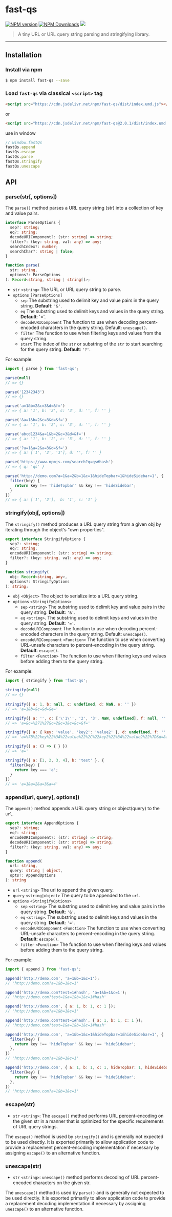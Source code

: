 # fast-qs

[![NPM version](https://img.shields.io/npm/v/fast-qs.svg?style=flat)](https://npmjs.org/package/fast-qs)
[![NPM Downloads](https://img.shields.io/npm/dm/fast-qs.svg?style=flat)](https://npmjs.org/package/fast-qs)
[![](https://data.jsdelivr.com/v1/package/npm/fast-qs/badge)](https://www.jsdelivr.com/package/npm/fast-qs)

> A tiny URL or URL query string parsing and stringifying library.

---

## Installation

### Install via npm

```bash
$ npm install fast-qs --save
```

### Load `fast-qs` via classical `<script>` tag

```html
<script src="https://cdn.jsdelivr.net/npm/fast-qs/dist/index.umd.js"></script>
```

or
```html
<script src="https://cdn.jsdelivr.net/npm/fast-qs@2.0.1/dist/index.umd.js"></script>
```

use in window
```js
// window.fastQs
fastQs.append
fastQs.escape
fastQs.parse
fastQs.stringify
fastQs.unescape
```

## API

### parse(str[, options])

The `parse()` method parses a URL query string (str) into a collection of key and value pairs.

```ts
interface ParseOptions {
  sep?: string;
  eq?: string;
  decodeURIComponent?: (str: string) => string;
  filter?: (key: string, val: any) => any;
  searchIndex?: number;
  searchChar?: string | false;
}

function parse(
  str: string,
  options?: ParseOptions
): Record<string, string | string[]>;
```

- `str` `<string>` The URL or URL query string to parse.
- `options` `[ParseOptions]`
  - `sep` The substring used to delimit key and value pairs in the query string. <strong>Default</strong>: `'&'`.
  - `eq` The substring used to delimit keys and values in the query string. <strong>Default</strong>: '='.
  - `decodeURIComponent` The function to use when decoding percent-encoded characters in the query string. Default: `unescape()`.
  - `filter` The function to use when filtering keys and values from the query string.
  - `start` The index of the `str` or substring of the `str` to start searching for the query string. <strong>Default</strong>: `'?'`.

For example: 

```js
import { parse } from 'fast-qs';

parse(null)
// => {}

parse('12342343')
// => {}

parse('a=1&b=2&c=3&d=&f=')
// => { a: '1', b: '2', c: '3', d: '', f: '' }

parse('&a=1&b=2&c=3&d=&f=')
// => { a: '1', b: '2', c: '3', d: '', f: '' }

parse('abcd1234&a=1&b=2&c=3&d=&f=')
// => { a: '1', b: '2', c: '3', d: '', f: '' }

parse('?a=1&a=2&a=3&d=&f=')
// => { a: ['1', '2', '3'], d: '', f: '' }

parse('https://www.npmjs.com/search?q=qs#hash')
// => { q: 'qs' }

parse('http://demo.com?a=1&a=2&b=1&c=1&hideTopbar=1&hideSidebar=1', {
  filter(key) {
    return key !== 'hideTopbar' && key !== 'hideSidebar';
  }
})
// => { a: ['1', '2'],  b: '1', c: '1' }
```

### stringify(obj[, options])

The `stringify()` method produces a URL query string from a given obj by iterating through the object's "own properties".

```ts
export interface StringifyOptions {
  sep?: string;
  eq?: string;
  encodeURIComponent?: (str: string) => string;
  filter?: (key: string, val: any) => any;
}

function stringify(
  obj: Record<string, any>, 
  options?: StringifyOptions
): string;
```

- `obj` `<Object>` The object to serialize into a URL query string.
- `options` `<StringifyOptions>`
  - `sep` `<string>` The substring used to delimit key and value pairs in the query string. <strong>Default</strong>: `'&'`.
  - `eq` `<string>`. The substring used to delimit keys and values in the query string. <strong>Default</strong>: `'='`.
  - `decodeURIComponent` The function to use when decoding percent-encoded characters in the query string. Default: `unescape()`.
  - `encodeURIComponent` `<Function>` The function to use when converting URL-unsafe characters to percent-encoding in the query string. <strong>Default</strong>: `escape()`.
  - `filter` `<Function>` The function to use when filtering keys and values before adding them to the query string.

For example: 

```js
import { stringify } from 'fast-qs';

stringify(null)
// => {}
    
stringify({ a: 1, b: null, c: undefined, d: NaN, e: '' })
// => 'a=1&b=&c=&d=&e='

stringify({ a: '', c: ['\'1\'', '2', '3', NaN, undefined], f: null, '': 'null' })
// => 'a=&c=%271%27&c=2&c=3&c=&c=&f='

stringify({ a: { key: 'value', 'key2': 'value2' }, d: undefined, f: '' })
// => 'a=%7B%22key%22%3A%22value%22%2C%22key2%22%3A%22value2%22%7D&d=&f='

stringify({ a: () => { } })
// => 'a='

stringify({ a: [1, 2, 3, 4], b: 'test' }, {
  filter(key) {
    return key === 'a';
  }
})
// => 'a=1&a=2&a=3&a=4'
```

### append(url, query[, options])

The `append()` method appends a URL query string or object(query) to the `url`.

```ts
export interface AppendOptions {
  sep?: string;
  eq?: string;
  encodeURIComponent?: (str: string) => string;
  decodeURIComponent?: (str: string) => string;
  filter?: (key: string, val: any) => any;
}

function append(
  url: string,
  query: string | object,
  opts?: AppendOptions
): string 
```

- `url` `<string>` The url to append the given query.
- `query` `<string|object>` The query to be appended to the `url`.
- `options` `<StringifyOptions>`
  - `sep` `<string>` The substring used to delimit key and value pairs in the query string. <strong>Default</strong>: `'&'`.
  - `eq` `<string>`. The substring used to delimit keys and values in the query string. <strong>Default</strong>: `'='`.
  - `encodeURIComponent` `<Function>` The function to use when converting URL-unsafe characters to percent-encoding in the query string. <strong>Default</strong>: `escape()`.
  - `filter` `<Function>` The function to use when filtering keys and values before adding them to the query string.

For example: 

```js
import { append } from 'fast-qs';

append('http://demo.com', 'a=1&b=1&c=1');
// 'http://demo.com?a=1&b=1&c=1'

append('http://demo.com?test=1#hash', 'a=1&b=1&c=1');
// 'http://demo.com?test=1&a=1&b=1&c=1#hash'

append('http://demo.com', { a: 1, b: 1, c: 1 });
// 'http://demo.com?a=1&b=1&c=1'

append('http://demo.com?test=1#hash', { a: 1, b: 1, c: 1 });
// 'http://demo.com?test=1&a=1&b=1&c=1#hash'

append('http://demo.com', 'a=1&b=1&c=1&hideTopbar=1&hideSidebar=1', {
  filter(key) {
    return key !== 'hideTopbar' && key !== 'hideSidebar';
  },
})
// 'http://demo.com?a=1&b=1&c=1'

append('http://demo.com', { a: 1, b: 1, c: 1, hideTopbar: 1, hideSidebar: 1 }, {
  filter(key) {
    return key !== 'hideTopbar' && key !== 'hideSidebar';
  },
})
// 'http://demo.com?a=1&b=1&c=1'
```

### escape(str)

- `str` `<string>`: The `escape()` method performs URL percent-encoding on the given str in a manner that is optimized for the specific requirements of URL query strings.

The `escape()` method is used by `stringify()` and is generally not expected to be used directly. It is exported primarily to allow application code to provide a replacement percent-encoding implementation if necessary by assigning `escape()` to an alternative function.

### unescape(str)

- `str` `<string>`: `unescape()` method performs decoding of URL percent-encoded characters on the given str.

The `unescape()` method is used by `parse()` and is generally not expected to be used directly. It is exported primarily to allow application code to provide a replacement decoding implementation if necessary by assigning `unescape()` to an alternative function.